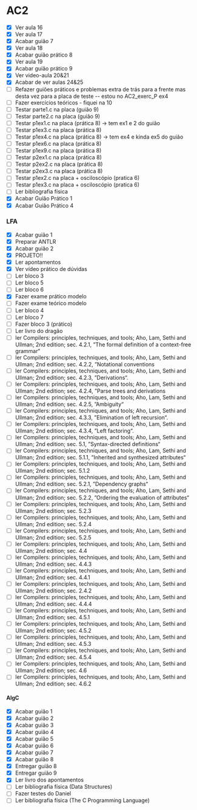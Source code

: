 # AC2

- [x] Ver aula 16
- [x] Ver aula 17
- [x] Acabar guião 7
- [x] Ver aula 18
- [x] Acabar guião prático 8
- [x] Ver aula 19
- [x] Acabar guião prático 9
- [x] Ver video-aula 20&21
- [x] Acabar de ver aulas 24&25
- [ ] Refazer guiões práticos e problemas extra de trás para a frente mas desta vez para a placa de teste -- estou no AC2_exerc_P ex4
- [ ] Fazer exercícios teóricos - fiquei na 10
- [ ] Testar parte1.c na placa (guião 9)
- [ ] Testar parte2.c na placa (guião 9)
- [ ] Testar p1ex1.c na placa (prática 8) -> tem ex1 e 2 do guião
- [ ] Testar p1ex3.c na placa (prática 8)
- [ ] Testar p1ex4.c na placa (prática 8) -> tem ex4 e kinda ex5 do guião
- [ ] Testar p1ex6.c na placa (prática 8)
- [ ] Testar p1ex9.c na placa (prática 8)
- [ ] Testar p2ex1.c na placa (prática 8)
- [ ] Testar p2ex2.c na placa (prática 8)
- [ ] Testar p2ex3.c na placa (prática 8)
- [ ] Testar p1ex2.c na placa + osciloscópio (pratica 6)
- [ ] Testar p1ex3.c na placa + osciloscópio (pratica 6)
- [ ] Ler bibliografia física
- [x] Acabar Guião Prático 1
- [x] Acabar Guião Prático 4

### LFA

- [x] Acabar guião 1
- [x] Preparar ANTLR
- [x] Acabar guião 2
- [x] PROJETO!!
- [x] Ler apontamentos
- [x] Ver vídeo prático de dúvidas
- [ ] Ler bloco 3
- [ ] Ler bloco 5
- [ ] Ler bloco 6
- [x] Fazer exame prático modelo
- [ ] Fazer exame teórico modelo
- [ ] Ler bloco 4
- [ ] Ler bloco 7
- [ ] Fazer bloco 3 (prático)
- [ ] Ler livro do dragão
- [ ] ler Compilers: principles, techniques, and tools; Aho, Lam, Sethi and Ullman; 2nd edition; sec. 4.2.1, ”The
formal definition of a context-free grammar“
- [ ] ler Compilers: principles, techniques, and tools; Aho, Lam, Sethi and Ullman; 2nd edition; sec. 4.2.2,
”Notational conventions
- [ ] ler Compilers: principles, techniques, and tools; Aho, Lam, Sethi and Ullman; 2nd edition; sec. 4.2.3,
”Derivations“.
- [ ] ler Compilers: principles, techniques, and tools; Aho, Lam, Sethi and Ullman; 2nd edition; sec. 4.2.4,
”Parse trees and derivations
- [ ] ler Compilers: principles, techniques, and tools; Aho, Lam, Sethi and Ullman; 2nd edition; sec. 4.2.5,
”Ambiguity“
- [ ] ler Compilers: principles, techniques, and tools; Aho, Lam, Sethi and Ullman; 2nd edition; sec. 4.3.3,
”Elimination of left recursion“.
- [ ] ler Compilers: principles, techniques, and tools; Aho, Lam, Sethi and Ullman; 2nd edition; sec. 4.3.4, ”Left
factoring“.
-[ ] ler Compilers: principles, techniques, and tools; Aho, Lam, Sethi and Ullman; 2nd edition; sec. 5.1,
”Syntax-directed definitions“
-[ ] ler Compilers: principles, techniques, and tools; Aho, Lam, Sethi and Ullman; 2nd edition; sec. 5.1.1,
”Inherited and synthesized attributes“
-[ ] ler Compilers: principles, techniques, and tools; Aho, Lam, Sethi and Ullman; 2nd edition; sec. 5.1.2
-[ ] ler Compilers: principles, techniques, and tools; Aho, Lam, Sethi and Ullman; 2nd edition; sec. 5.2.1,
”Dependency graphs“
-[ ] ler Compilers: principles, techniques, and tools; Aho, Lam, Sethi and Ullman; 2nd edition; sec. 5.2.2,
”Ordering the evaluation of attributes“
-[ ] ler Compilers: principles, techniques, and tools; Aho, Lam, Sethi and Ullman; 2nd edition; sec. 5.2.3
-[ ] ler Compilers: principles, techniques, and tools; Aho, Lam, Sethi and Ullman; 2nd edition; sec. 5.2.4
-[ ] ler Compilers: principles, techniques, and tools; Aho, Lam, Sethi and Ullman; 2nd edition; sec. 5.2.5
-[ ] ler Compilers: principles, techniques, and tools; Aho, Lam, Sethi and Ullman; 2nd edition; sec. 4.4
-[ ] ler Compilers: principles, techniques, and tools; Aho, Lam, Sethi and Ullman; 2nd edition; sec. 4.4.3
-[ ] ler Compilers: principles, techniques, and tools; Aho, Lam, Sethi and Ullman; 2nd edition; sec. 4.4.1
-[ ] ler Compilers: principles, techniques, and tools; Aho, Lam, Sethi and Ullman; 2nd edition; sec. 2.4.2
-[ ] ler Compilers: principles, techniques, and tools; Aho, Lam, Sethi and Ullman; 2nd edition; sec. 4.4.4
-[ ] ler Compilers: principles, techniques, and tools; Aho, Lam, Sethi and Ullman; 2nd edition; sec. 4.5.1
-[ ] ler Compilers: principles, techniques, and tools; Aho, Lam, Sethi and Ullman; 2nd edition; sec. 4.5.2
-[ ] ler Compilers: principles, techniques, and tools; Aho, Lam, Sethi and Ullman; 2nd edition; sec. 4.5.3
-[ ] ler Compilers: principles, techniques, and tools; Aho, Lam, Sethi and Ullman; 2nd edition; sec. 4.5.4
-[ ] ler Compilers: principles, techniques, and tools; Aho, Lam, Sethi and Ullman; 2nd edition; sec. 4.6
-[ ] ler Compilers: principles, techniques, and tools; Aho, Lam, Sethi and Ullman; 2nd edition; sec. 4.6.2

#### AlgC

- [x] Acabar guião 1
- [x] Acabar guião 2
- [x] Acabar guião 3
- [x] Acabar guião 4
- [x] Acabar guião 5
- [x] Acabar guião 6
- [x] Acabar guião 7
- [x] Acabar guião 8
- [x] Entregar guião 8
- [x] Entregar guião 9
- [x] Ler livro dos apontamentos
- [ ] Ler bibliografia física (Data Structures)
- [ ] Fazer testes do Daniel
- [ ] Ler bibliografia física (The C Programming Language)
